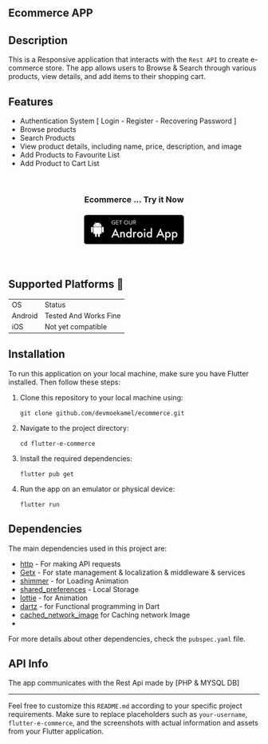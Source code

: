 ## Ecommerce APP

## Description

This is a Responsive application that interacts with the `Rest API` to create  e-commerce store. The app allows users to Browse & Search through various products, view details, and add items to their shopping cart.

## Features

- Authentication System [ Login  - Register - Recovering Password ] 
- Browse  products
- Search Products
- View product details, including name, price, description, and image
- Add Products to Favourite List
- Add Product to Cart List

<br/>
  <h3 align="center" >
  Ecommerce ... Try it Now</br></br>
  <a href="https://drive.google.com/file/d/17D9f-azL-XTh2lL0mcHOn0tnQHgfYYWY/view?usp=sharing">
 <img src="repoassets/android-button.png" height="60"
         alt="Get it on Android">
 </a>
   </h3> 
 </br>


 ## Supported Platforms 📱
 
<div display="flex">
  <table width="auto" align="center" >
  <tr>
<td> OS </td>
   <td> Status </td> 
   </tr>
    <tr>
<td> Android </td>
     <td align="center"> 
     Tested And Works Fine
     </td> 
   </tr>
    <tr>
<td> iOS </td>
   <td> Not yet compatible </td> 
  </tr>
   
  </table >
</div>




## Installation

To run this application on your local machine, make sure you have Flutter installed. Then follow these steps:

1. Clone this repository to your local machine using:
   ```
   git clone github.com/devmoekamel/ecommerce.git
   ```

2. Navigate to the project directory:
   ```
   cd flutter-e-commerce
   ```

3. Install the required dependencies:
   ```
   flutter pub get
   ```

4. Run the app on an emulator or physical device:
   ```
   flutter run
   ```

## Dependencies

The main dependencies used in this project are:

- [http](https://pub.dev/packages/http) - For making API requests
- [Getx](https://pub.dev/packages/get) - For state management & localization & middleware & services
- [shimmer](https://pub.dev/packages/loader_skeleton) - for Loading Animation
- [shared_preferences](https://pub.dev/packages/shared_preferences) -  Local Storage
- [lottie](https://pub.dev/packages/lottie) - for Animation
- [dartz](https://pub.dev/packages/dartz) - for Functional programming in Dart
- [cached_network_image](https://pub.dev/packages/cached_network_image) for Caching network Image
-  
 For more details about other dependencies, check the `pubspec.yaml` file.

## API Info

The app communicates with the Rest Api made by [PHP & MYSQL DB]





---

Feel free to customize this `README.md` according to your specific project requirements. Make sure to replace placeholders such as `your-username`, `flutter-e-commerce`, and the screenshots with actual information and assets from your Flutter application.

